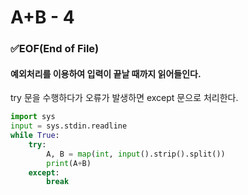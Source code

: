 # A+B - 4

### ✅EOF(End of File)

#### 예외처리를 이용하여 입력이 끝날 때까지 읽어들인다.

try 문을 수행하다가 오류가 발생하면 except 문으로 처리한다.

```python
import sys
input = sys.stdin.readline
while True:
    try:
        A, B = map(int, input().strip().split())
        print(A+B)
    except:
        break
```

